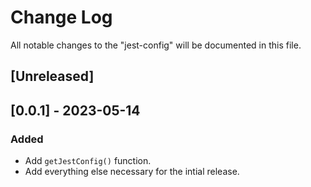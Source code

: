# Change Log

All notable changes to the "jest-config" will be documented in this file.

## [Unreleased]

## [0.0.1] - 2023-05-14

### Added

- Add `getJestConfig()` function.
- Add everything else necessary for the intial release.

<!--
See: https://common-changelog.org/

## [0.0.1] - 2023-01-01

### Changed

### Added

### Removed

### Fixed
-->

